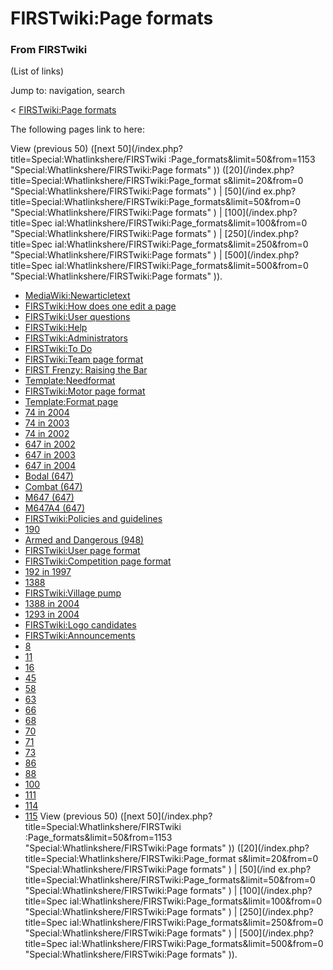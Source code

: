 # FIRSTwiki:Page formats

### From FIRSTwiki

(List of links)

Jump to: navigation, search

&lt; [FIRSTwiki:Page
formats](/index.php?title=FIRSTwiki:Page_formats&redirect=no "FIRSTwiki:Page
formats" )  

The following pages link to here:

View (previous 50) ([next 50](/index.php?title=Special:Whatlinkshere/FIRSTwiki
:Page_formats&limit=50&from=1153 "Special:Whatlinkshere/FIRSTwiki:Page
formats" )) ([20](/index.php?title=Special:Whatlinkshere/FIRSTwiki:Page_format
s&limit=20&from=0 "Special:Whatlinkshere/FIRSTwiki:Page formats" ) | [50](/ind
ex.php?title=Special:Whatlinkshere/FIRSTwiki:Page_formats&limit=50&from=0
"Special:Whatlinkshere/FIRSTwiki:Page formats" ) | [100](/index.php?title=Spec
ial:Whatlinkshere/FIRSTwiki:Page_formats&limit=100&from=0
"Special:Whatlinkshere/FIRSTwiki:Page formats" ) | [250](/index.php?title=Spec
ial:Whatlinkshere/FIRSTwiki:Page_formats&limit=250&from=0
"Special:Whatlinkshere/FIRSTwiki:Page formats" ) | [500](/index.php?title=Spec
ial:Whatlinkshere/FIRSTwiki:Page_formats&limit=500&from=0
"Special:Whatlinkshere/FIRSTwiki:Page formats" )).

  * [MediaWiki:Newarticletext](/index.php/MediaWiki:Newarticletext "MediaWiki:Newarticletext" )
  * [FIRSTwiki:How does one edit a page](/index.php/FIRSTwiki:How_does_one_edit_a_page "FIRSTwiki:How does one edit a page" )
  * [FIRSTwiki:User questions](/index.php/FIRSTwiki:User_questions "FIRSTwiki:User questions" )
  * [FIRSTwiki:Help](/index.php/FIRSTwiki:Help "FIRSTwiki:Help" )
  * [FIRSTwiki:Administrators](/index.php/FIRSTwiki:Administrators "FIRSTwiki:Administrators" )
  * [FIRSTwiki:To Do](/index.php/FIRSTwiki:To_Do "FIRSTwiki:To Do" )
  * [FIRSTwiki:Team page format](/index.php/FIRSTwiki:Team_page_format "FIRSTwiki:Team page format" )
  * [FIRST Frenzy: Raising the Bar](/index.php/FIRST_Frenzy:_Raising_the_Bar "FIRST Frenzy: Raising the Bar" )
  * [Template:Needformat](/index.php/Template:Needformat "Template:Needformat" )
  * [FIRSTwiki:Motor page format](/index.php/FIRSTwiki:Motor_page_format "FIRSTwiki:Motor page format" )
  * [Template:Format page](/index.php/Template:Format_page "Template:Format page" )
  * [74 in 2004](/index.php/74_in_2004 "74 in 2004" )
  * [74 in 2003](/index.php/74_in_2003 "74 in 2003" )
  * [74 in 2002](/index.php/74_in_2002 "74 in 2002" )
  * [647 in 2002](/index.php/647_in_2002 "647 in 2002" )
  * [647 in 2003](/index.php/647_in_2003 "647 in 2003" )
  * [647 in 2004](/index.php/647_in_2004 "647 in 2004" )
  * [Bodal (647)](/index.php/Bodal_%28647%29 "Bodal \(647\)" )
  * [Combat (647)](/index.php/Combat_%28647%29 "Combat \(647\)" )
  * [M647 (647)](/index.php/M647_%28647%29 "M647 \(647\)" )
  * [M647A4 (647)](/index.php/M647A4_%28647%29 "M647A4 \(647\)" )
  * [FIRSTwiki:Policies and guidelines](/index.php/FIRSTwiki:Policies_and_guidelines "FIRSTwiki:Policies and guidelines" )
  * [190](/index.php/190 "190" )
  * [Armed and Dangerous (948)](/index.php/Armed_and_Dangerous_%28948%29 "Armed and Dangerous \(948\)" )
  * [FIRSTwiki:User page format](/index.php/FIRSTwiki:User_page_format "FIRSTwiki:User page format" )
  * [FIRSTwiki:Competition page format](/index.php/FIRSTwiki:Competition_page_format "FIRSTwiki:Competition page format" )
  * [192 in 1997](/index.php/192_in_1997 "192 in 1997" )
  * [1388](/index.php/1388 "1388" )
  * [FIRSTwiki:Village pump](/index.php/FIRSTwiki:Village_pump "FIRSTwiki:Village pump" )
  * [1388 in 2004](/index.php/1388_in_2004 "1388 in 2004" )
  * [1293 in 2004](/index.php/1293_in_2004 "1293 in 2004" )
  * [FIRSTwiki:Logo candidates](/index.php/FIRSTwiki:Logo_candidates "FIRSTwiki:Logo candidates" )
  * [FIRSTwiki:Announcements](/index.php/FIRSTwiki:Announcements "FIRSTwiki:Announcements" )
  * [8](/index.php/8 "8" )
  * [11](/index.php/11 "11" )
  * [16](/index.php/16 "16" )
  * [45](/index.php/45 "45" )
  * [58](/index.php/58 "58" )
  * [63](/index.php/63 "63" )
  * [66](/index.php/66 "66" )
  * [68](/index.php/68 "68" )
  * [70](/index.php/70 "70" )
  * [71](/index.php/71 "71" )
  * [73](/index.php/73 "73" )
  * [86](/index.php/86 "86" )
  * [88](/index.php/88 "88" )
  * [100](/index.php/100 "100" )
  * [111](/index.php/111 "111" )
  * [114](/index.php/114 "114" )
  * [115](/index.php/115 "115" )
View (previous 50) ([next 50](/index.php?title=Special:Whatlinkshere/FIRSTwiki
:Page_formats&limit=50&from=1153 "Special:Whatlinkshere/FIRSTwiki:Page
formats" )) ([20](/index.php?title=Special:Whatlinkshere/FIRSTwiki:Page_format
s&limit=20&from=0 "Special:Whatlinkshere/FIRSTwiki:Page formats" ) | [50](/ind
ex.php?title=Special:Whatlinkshere/FIRSTwiki:Page_formats&limit=50&from=0
"Special:Whatlinkshere/FIRSTwiki:Page formats" ) | [100](/index.php?title=Spec
ial:Whatlinkshere/FIRSTwiki:Page_formats&limit=100&from=0
"Special:Whatlinkshere/FIRSTwiki:Page formats" ) | [250](/index.php?title=Spec
ial:Whatlinkshere/FIRSTwiki:Page_formats&limit=250&from=0
"Special:Whatlinkshere/FIRSTwiki:Page formats" ) | [500](/index.php?title=Spec
ial:Whatlinkshere/FIRSTwiki:Page_formats&limit=500&from=0
"Special:Whatlinkshere/FIRSTwiki:Page formats" )).

